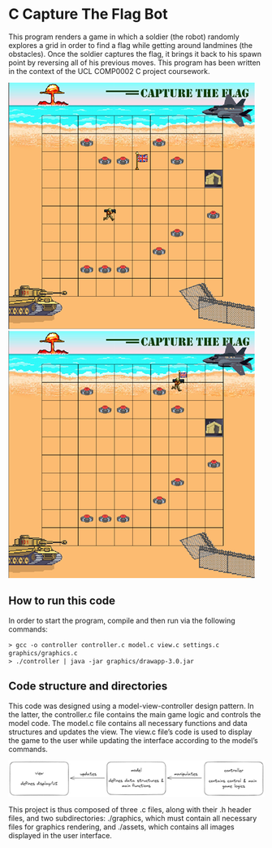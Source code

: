 # C Capture The Flag Bot

This program renders a game in which a soldier (the robot) randomly explores a grid in order to find a 
flag while getting around landmines (the obstacles). Once the soldier captures the flag, it brings it 
back to his spawn point by reversing all of his previous moves.
This program has been written in the context of the UCL COMP0002 C project coursework.

[![soldier searching for the flag](illustrations/pic1.png)](https://github.com/Allenbrd/C-Capture-The-Flag-Robot/blob/master/illustrations/pic1.png)
[![soldier returning the flag home](illustrations/pic2.png)](https://github.com/Allenbrd/C-Capture-The-Flag-Robot/blob/master/illustrations/pic2.png)

## How to run this code
In order to start the program, compile and then run via the following commands:
```
> gcc -o controller controller.c model.c view.c settings.c graphics/graphics.c
> ./controller | java -jar graphics/drawapp-3.0.jar
```

## Code structure and directories
This code was designed using a model-view-controller design pattern. In the latter, the controller.c file 
contains the main game logic and controls the model code. The model.c file contains all necessary 
functions and data structures and updates the view. The view.c file’s code is used to display the game 
to the user while updating the interface according to the model’s commands.

[![files structure](illustrations/files-structure.png)](https://github.com/Allenbrd/C-Capture-The-Flag-Robot/blob/master/illustrations/files-structure.png)

This project is thus composed of three .c files, along with their .h header files, and two subdirectories: 
./graphics, which must contain all necessary files for graphics rendering, and ./assets, which contains 
all images displayed in the user interface.
